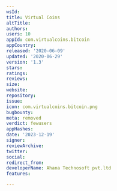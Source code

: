 ```yaml
---
wsId: 
title: Virtual Coins
altTitle: 
authors: 
users: 10
appId: com.virtualcoins.bitcoin
appCountry: 
released: '2020-06-09'
updated: '2020-06-29'
version: '1.3'
stars: 
ratings: 
reviews: 
size: 
website: 
repository: 
issue: 
icon: com.virtualcoins.bitcoin.png
bugbounty: 
meta: removed
verdict: fewusers
appHashes: 
date: '2023-12-19'
signer: 
reviewArchive: 
twitter: 
social: 
redirect_from: 
developerName: Ahana Technosoft pvt.ltd
features: 

---
```


